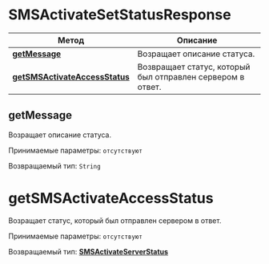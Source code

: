 # SMSActivateSetStatusResponse

Метод | Описание
------------- | -------------
[**getMessage**](SMSActivateSetStatusResponse.md#getMessage) | Возращает описание статуса.
[**getSMSActivateAccessStatus**](SMSActivateSetStatusResponse.md#getSMSActivateAccessStatus) | Возвращает статус, который был отправлен сервером в ответ.

<a name="getMessage"></a>
## **getMessage**

Возращает описание статуса.

Принимаемые параметры:
`отсутствуют`

Возвращаемый тип:
`String`

<a name="getSMSActivateAccessStatus"></a>
# **getSMSActivateAccessStatus**

Возращает статус, который был отправлен сервером в ответ.

Принимаемые параметры:
`отсутствуют`

Возвращаемый тип:
[**SMSActivateServerStatus**](enums/SMSActivateServerStatus.md)
